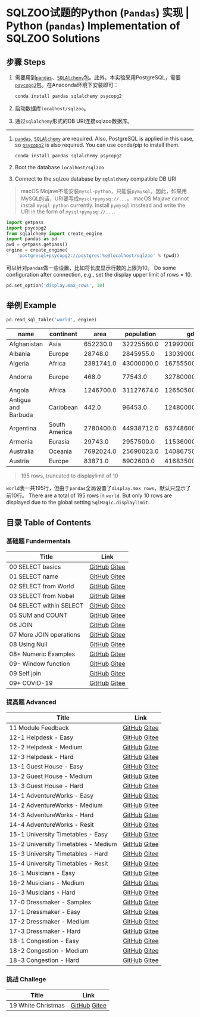 # SQLZOO试题的Python (`Pandas`) 实现 | Python (`pandas`) Implementation of SQLZOO Solutions

## 步骤 Steps

1. 需要用到[`pandas`](https://pandas.pydata.org/)、[`SQLAlchemy`](https://www.sqlalchemy.org)包。此外，本实验采用PostgreSQL，需要[`psycopg2`](https://pypi.org/project/psycopg2/)包。在Anaconda环境下安装即可：

    ```bash
    conda install pandas sqlalchemy psycopg2
    ```

1. 启动数据库`localhost/sqlzoo`。
1. 通过`sqlalchemy`形式的DB URI连接sqlzoo数据库。

---

1. [`pandas`](https://pandas.pydata.org/), [`SQLAlchemy`](https://www.sqlalchemy.org) are required. Also, PostgreSQL is applied in this case, so [`psycopg2`](https://pypi.org/project/psycopg2/) is also required. You can use conda/pip to install them.

    ```bash
    conda install pandas sqlalchemy psycopg2
    ```

1. Boot the database `localhost/sqlzoo`
1. Connect to the sqlzoo database by `sqlalchemy` compatible DB URI

> macOS Mojave不能安装`mysql-python`，只能装`pymysql`。因此，如果用MySQL的话，URI要写成`mysql+pymysq://...`。 macOS Majave cannot install `mysql-python` currently. Install `pymysql` insstead and write the URI in the form of `mysql+pymysq://...`.

```python
import getpass
import psycopg2
from sqlalchemy import create_engine
import pandas as pd
pwd = getpass.getpass()
engine = create_engine(
    'postgresql+psycopg2://postgres:%s@localhost/sqlzoo' % (pwd))
```

可以针对`pandas`做一些设置，比如将长度显示行数的上限为10。 Do some configuration after connection, e.g., set the display upper limit of rows = 10.

```sql
pd.set_option('display.max_rows', 10)
```

## 举例 Example

```python
pd.read_sql_table('world', engine)
```

name | continent | area | population | gdp | capital | tld | flag
--------|---------------|-------|----------------|-------|---------|-----|------------
Afghanistan | Asia | 652230.0 | 32225560.0 | 21992000000.0 | Kabul | .af | //upload.wikimedia.org/wikipedia/commons/9/9a/Flag_of_Afghanistan.svg
Albania | Europe | 28748.0 | 2845955.0 | 13039000000.0 | Tirana | .al | //upload.wikimedia.org/wikipedia/commons/3/36/Flag_of_Albania.svg
Algeria | Africa | 2381741.0 | 43000000.0 | 167555000000.0 | Algiers | .dz | //upload.wikimedia.org/wikipedia/commons/7/77/Flag_of_Algeria.svg
Andorra | Europe | 468.0 | 77543.0 | 3278000000.0 | Andorra la Vella | .ad | //upload.wikimedia.org/wikipedia/commons/1/19/Flag_of_Andorra.svg
Angola | Africa | 1246700.0 | 31127674.0 | 126505000000.0 | Luanda | .ao | //upload.wikimedia.org/wikipedia/commons/9/9d/Flag_of_Angola.svg
Antigua and Barbuda | Caribbean | 442.0 | 96453.0 | 1248000000.0 | St. John's | .ag | //upload.wikimedia.org/wikipedia/commons/8/89/Flag_of_Antigua_and_Barbuda.svg
Argentina | South America | 2780400.0 | 44938712.0 | 637486000000.0 | Buenos Aires | .ar | //upload.wikimedia.org/wikipedia/commons/1/1a/Flag_of_Argentina.svg
Armenia | Eurasia | 29743.0 | 2957500.0 | 11536000000.0 | Yerevan | .am | //upload.wikimedia.org/wikipedia/commons/2/2f/Flag_of_Armenia.svg
Australia | Oceania | 7692024.0 | 25690023.0 | 1408675000000.0 | Canberra | .au | //upload.wikimedia.org/wikipedia/commons/8/88/Flag_of_Australia_%28converted%29.svg
Austria | Europe | 83871.0 | 8902600.0 | 416835000000.0 | Vienna | .at | //upload.wikimedia.org/wikipedia/commons/4/41/Flag_of_Austria.svg

> 195 rows, truncated to displaylimit of 10

`world`表一共195行，但由于`pandas`全局设置了`display.max_rows`，默认只显示了前10行。 There are a total of 195 rows in `world`. But only 10 rows are displayed due to the global setting `SqlMagic.displaylimit`.

## 目录 Table of Contents

### 基础题 Fundermentals

Title | Link
------|--------
00 SELECT basics  | [GitHub](https://github.com/madlogos/sqlzoo/blob/master/Python/00%20SELECT%20basics.ipynb)  [Gitee](https://gitee.com/madlogos/sqlzoo/blob/master/Python/00%20SELECT%20basics.ipynb)
01 SELECT name | [GitHub](https://github.com/madlogos/sqlzoo/blob/master/Python/01%20SELECT%20name.ipynb)  [Gitee](https://gitee.com/madlogos/sqlzoo/blob/master/Python/01%20SELECT%20name.ipynb)
02 SELECT from World | [GitHub](https://github.com/madlogos/sqlzoo/blob/master/Python/02%20SELECT%20from%20World.ipynb)  [Gitee](https://gitee.com/madlogos/sqlzoo/blob/master/Python/02%20SELECT%20from%20World.ipynb)
03 SELECT from Nobel | [GitHub](https://github.com/madlogos/sqlzoo/blob/master/Python/03%20SELECT%20from%20Nobel.ipynb)  [Gitee](https://gitee.com/madlogos/sqlzoo/blob/master/Python/03%20SELECT%20from%20Nobel.ipynb)
04 SELECT within SELECT | [GitHub](https://github.com/madlogos/sqlzoo/blob/master/Python/04%20SELECT%20within%20SELECT.ipynb)  [Gitee](https://gitee.com/madlogos/sqlzoo/blob/master/Python/04%20SELECT%20within%20SELECT.ipynb)
05 SUM and COUNT | [GitHub](https://github.com/madlogos/sqlzoo/blob/master/Python/05%20SUM%20and%20COUNT.ipynb)  [Gitee](https://gitee.com/madlogos/sqlzoo/blob/master/Python/05%20SUM%20and%20COUNT.ipynb)
06 JOIN | [GitHub](https://github.com/madlogos/sqlzoo/blob/master/Python/06%20JOIN.ipynb)  [Gitee](https://gitee.com/madlogos/sqlzoo/blob/master/Python/06%20JOIN.ipynb)
07 More JOIN operations | [GitHub](https://github.com/madlogos/sqlzoo/blob/master/Python/07%20More%20JOIN%20operations.ipynb)  [Gitee](https://gitee.com/madlogos/sqlzoo/blob/master/Python/07%20More%20JOIN%20operations.ipynb)
08 Using Null | [GitHub](https://github.com/madlogos/sqlzoo/blob/master/Python/08%20Using%20Null.ipynb)  [Gitee](https://gitee.com/madlogos/sqlzoo/blob/master/Python/08%20Using%20Null.ipynb)
08+ Numeric Examples | [GitHub](https://github.com/madlogos/sqlzoo/blob/master/Python/08+%20Numeric%20Examples.ipynb)  [Gitee](https://gitee.com/madlogos/sqlzoo/blob/master/Python/08+%20Numeric%20Examples.ipynb)
09- Window function | [GitHub](https://github.com/madlogos/sqlzoo/blob/master/Python/09-%20Window%20function.ipynb)  [Gitee](https://gitee.com/madlogos/sqlzoo/blob/master/Python/09-%20Window%20function.ipynb)
09 Self join | [GitHub](https://github.com/madlogos/sqlzoo/blob/master/Python/09%20Self%20join.ipynb)  [Gitee](https://gitee.com/madlogos/sqlzoo/blob/master/Python/09%20Self%20join.ipynb)
09+ COVID-19 | [GitHub](https://github.com/madlogos/sqlzoo/blob/master/Python/09%2B%20COVID%2019.ipynb)  [Gitee](https://gitee.com/madlogos/sqlzoo/blob/master/Python/09%2B%20COVID%2019.ipynb)

### 提高题 Advanced

Title | Link
------|--------
11 Module Feedback | [GitHub](https://github.com/madlogos/sqlzoo/blob/master/Python/11%20Module%20Feedback.ipynb)  [Gitee](https://gitee.com/madlogos/sqlzoo/blob/master/Python/11%20Module%20Feedback.ipynb)
12-1 Helpdesk - Easy | [GitHub](https://github.com/madlogos/sqlzoo/blob/master/Python/12-1%20Helpdesk%20-%20Easy.ipynb)  [Gitee](https://gitee.com/madlogos/sqlzoo/blob/master/Python/12-1%20Helpdesk%20-%20Easy.ipynb)
12-2 Helpdesk - Medium | [GitHub](https://github.com/madlogos/sqlzoo/blob/master/Python/12-2%20Helpdesk%20-%20Medium.ipynb)  [Gitee](https://gitee.com/madlogos/sqlzoo/blob/master/Python/12-2%20Helpdesk%20-%20Medium.ipynb)
12-3 Helpdesk - Hard | [GitHub](https://github.com/madlogos/sqlzoo/blob/master/Python/12-3%20Helpdesk%20-%20Hard.ipynb)  [Gitee](https://gitee.com/madlogos/sqlzoo/blob/master/Python/12-3%20Helpdesk%20-%20Hard.ipynb)
13-1 Guest House - Easy | [GitHub](https://github.com/madlogos/sqlzoo/blob/master/Python/13-1%20Guest%20House%20-%20Easy.ipynb)  [Gitee](https://gitee.com/madlogos/sqlzoo/blob/master/Python/13-1%20Guest%20House%20-%20Easy.ipynb)
13-2 Guest House - Medium | [GitHub](https://github.com/madlogos/sqlzoo/blob/master/Python/13-2%20Guest%20House%20-%20Medium.ipynb)  [Gitee](https://gitee.com/madlogos/sqlzoo/blob/master/Python/13-2%20Guest%20House%20-%20Medium.ipynb)
13-3 Guest House - Hard | [GitHub](https://github.com/madlogos/sqlzoo/blob/master/Python/13-3%20Guest%20House%20-%20Hard.ipynb)  [Gitee](https://gitee.com/madlogos/sqlzoo/blob/master/Python/13-3%20Guest%20House%20-%20Hard.ipynb)
14-1 AdventureWorks - Easy | [GitHub](https://github.com/madlogos/sqlzoo/blob/master/Python/14-1%20AdventureWorks%20-%20Easy.ipynb)  [Gitee](https://gitee.com/madlogos/sqlzoo/blob/master/Python/14-1%20AdventureWorks%20-%20Easy.ipynb)
14-2 AdventureWorks - Medium | [GitHub](https://github.com/madlogos/sqlzoo/blob/master/Python/14-2%20AdventureWorks%20-%20Medium.ipynb)  [Gitee](https://gitee.com/madlogos/sqlzoo/blob/master/Python/14-2%20AdventureWorks%20-%20Medium.ipynb)
14-3 AdventureWorks - Hard | [GitHub](https://github.com/madlogos/sqlzoo/blob/master/Python/14-3%20AdventureWorks%20-%20Hard.ipynb)  [Gitee](https://gitee.com/madlogos/sqlzoo/blob/master/Python/14-3%20AdventureWorks%20-%20Hard.ipynb)
14-4 AdventureWorks - Resit | [GitHub](https://github.com/madlogos/sqlzoo/blob/master/Python/14-4%20AdventureWorks%20-%20Resit.ipynb)  [Gitee](https://gitee.com/madlogos/sqlzoo/blob/master/Python/14-4%20AdventureWorks%20-%20Resit.ipynb)
15-1 University Timetables - Easy | [GitHub](https://github.com/madlogos/sqlzoo/blob/master/Python/15-1%20University%20Timetables%20-%20Easy.ipynb)  [Gitee](https://gitee.com/madlogos/sqlzoo/blob/master/Python/15-1%20University%20Timetables%20-%20Easy.ipynb)
15-2 University Timetables - Medium | [GitHub](https://github.com/madlogos/sqlzoo/blob/master/Python/15-2%20University%20Timetables%20-%20Medium.ipynb)  [Gitee](https://gitee.com/madlogos/sqlzoo/blob/master/Python/15-2%20University%20Timetables%20-%20Medium.ipynb)
15-3 University Timetables - Hard | [GitHub](https://github.com/madlogos/sqlzoo/blob/master/Python/15-3%20University%20Timetables%20-%20Hard.ipynb)  [Gitee](https://gitee.com/madlogos/sqlzoo/blob/master/Python/15-3%20University%20Timetables%20-%20Hard.ipynb)
15-4 University Timetables - Resit | [GitHub](https://github.com/madlogos/sqlzoo/blob/master/Python/15-4%20University%20Timetables%20-%20Resit.ipynb)  [Gitee](https://gitee.com/madlogos/sqlzoo/blob/master/Python/15-4%20University%20Timetables%20-%20Resit.ipynb)
16-1 Musicians - Easy | [GitHub](https://github.com/madlogos/sqlzoo/blob/master/Python/16-1%20Musicians%20-%20Easy.ipynb)  [Gitee](https://gitee.com/madlogos/sqlzoo/blob/master/Python/16-1%20Musicians%20-%20Easy.ipynb)
16-2 Musicians - Medium | [GitHub](https://github.com/madlogos/sqlzoo/blob/master/Python/16-2%20Musicians%20-%20Medium.ipynb)  [Gitee](https://gitee.com/madlogos/sqlzoo/blob/master/Python/16-2%20Musicians%20-%20Medium.ipynb)
16-3 Musicians - Hard | [GitHub](https://github.com/madlogos/sqlzoo/blob/master/Python/16-3%20Musicians%20-%20Hard.ipynb)  [Gitee](https://gitee.com/madlogos/sqlzoo/blob/master/Python/16-3%20Musicians%20-%20Hard.ipynb)
17-0 Dressmaker - Samples | [GitHub](https://github.com/madlogos/sqlzoo/blob/master/Python/17-0%20Dressmaker%20-%20Samples.ipynb)  [Gitee](https://gitee.com/madlogos/sqlzoo/blob/master/Python/17-0%20Dressmaker%20-%20Samples.ipynb)
17-1 Dressmaker - Easy | [GitHub](https://github.com/madlogos/sqlzoo/blob/master/Python/17-1%20Dressmaker%20-%20Easy.ipynb)  [Gitee](https://gitee.com/madlogos/sqlzoo/blob/master/Python/17-1%20Dressmaker%20-%20Easy.ipynb)
17-2 Dressmaker - Medium | [GitHub](https://github.com/madlogos/sqlzoo/blob/master/Python/17-2%20Dressmaker%20-%20Medium.ipynb)  [Gitee](https://gitee.com/madlogos/sqlzoo/blob/master/Python/17-2%20Dressmaker%20-%20Medium.ipynb)
17-3 Dressmaker - Hard | [GitHub](https://github.com/madlogos/sqlzoo/blob/master/Python/17-3%20Dressmaker%20-%20Hard.ipynb)  [Gitee](https://gitee.com/madlogos/sqlzoo/blob/master/Python/17-3%20Dressmaker%20-%20Hard.ipynb)
18-1 Congestion - Easy | [GitHub](https://github.com/madlogos/sqlzoo/blob/master/Python/18-1%20Congestion%20-%20Easy.ipynb)  [Gitee](https://gitee.com/madlogos/sqlzoo/blob/master/Python/18-1%20Congestion%20-%20Easy.ipynb)
18-2 Congestion - Medium | [GitHub](https://github.com/madlogos/sqlzoo/blob/master/Python/18-2%20Congestion%20-%20Medium.ipynb)  [Gitee](https://gitee.com/madlogos/sqlzoo/blob/master/Python/18-2%20Congestion%20-%20Medium.ipynb)
18-3 Congestion - Hard | [GitHub](https://github.com/madlogos/sqlzoo/blob/master/Python/18-3%20Congestion%20-%20Hard.ipynb)  [Gitee](https://gitee.com/madlogos/sqlzoo/blob/master/Python/18-3%20Congestion%20-%20Hard.ipynb)

### 挑战 Challege

Title | Link
------|--------
19 White Christmas | [GitHub](https://github.com/madlogos/sqlzoo/blob/master/Python/19%20White%20Christmas.ipynb)  [Gitee](https://gitee.com/madlogos/sqlzoo/blob/master/Python/19%20White%20Christmas.ipynb)
